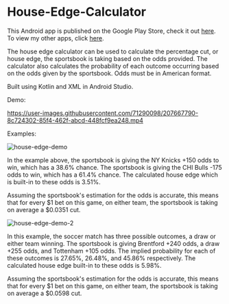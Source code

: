 # House-Edge-Calculator

This Android app is published on the Google Play Store, check it out [here](https://play.google.com/store/apps/details?id=com.odds.bet). To view my other apps, click [here](https://play.google.com/store/apps/developer?id=David+Hudson+Apps).

The house edge calculator can be used to calculate the percentage cut, or house edge, the sportsbook is taking based on the odds provided. The calculator also calculates the probability of each outcome occurring based on the odds given by the sportsbook. Odds must be in American format.

Built using Kotlin and XML in Android Studio.


Demo:

https://user-images.githubusercontent.com/71290098/207667790-8c724302-85f4-462f-abcd-448fcf9ea248.mp4

Examples:

![house-edge-demo](https://user-images.githubusercontent.com/71290098/207718410-8ced4a11-467d-4ac8-8a63-6f73901aeabd.png)

In the example above, the sportsbook is giving the NY Knicks +150 odds to win, which has a 38.6% chance. The sportsbook is giving the CHI Bulls -175 odds to win, which has a 61.4% chance. The calculated house edge which is built-in to these odds is 3.51%.

Assuming the sportsbook's estimation for the odds is accurate, this means that for every $1 bet on this game, on either team, the sportsbook is taking on average a $0.0351 cut.


![house-edge-demo-2](https://user-images.githubusercontent.com/71290098/207719459-a87b46a7-43df-4b4a-ba3a-4d3d84a27ee0.png)

In this example, the soccer match has three possible outcomes, a draw or either team winning. The sportsbook is giving Brentford +240 odds, a draw +255 odds, and Tottenham +105 odds. The implied probability for each of these outcomes is 27.65%, 26.48%, and 45.86% respectively. The calculated house edge built-in to these odds is 5.98%.

Assuming the sportsbook's estimation for the odds is accurate, this means that for every $1 bet on this game, on either team, the sportsbook is taking on average a $0.0598 cut.
<br><br>
